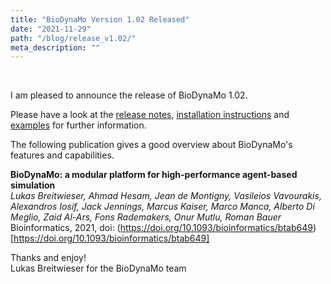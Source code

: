 ```yaml
---
title: "BioDynaMo Version 1.02 Released"
date: "2021-11-29"
path: "/blog/release_v1.02/"
meta_description: ""
---
```


</br>

I am pleased to announce the release of BioDynaMo 1.02. 

Please have a look at the [release notes](/docs/userguide/release_notes_v1.02/), [installation instructions](/docs/userguide/installation/) and [examples](/examples/demos/) for further information.

The following publication gives a good overview about BioDynaMo's features and capabilities.

**BioDynaMo: a modular platform for high-performance agent-based simulation** </br>
*Lukas Breitwieser, Ahmad Hesam, Jean de Montigny, Vasileios Vavourakis, Alexandros Iosif, Jack Jennings, Marcus Kaiser, Marco Manca, Alberto Di Meglio, Zaid Al-Ars, Fons Rademakers, Onur Mutlu, Roman Bauer* </br>
Bioinformatics, 2021, doi: (https://doi.org/10.1093/bioinformatics/btab649)[https://doi.org/10.1093/bioinformatics/btab649]

Thanks and enjoy! </br>
Lukas Breitwieser for the BioDynaMo team

